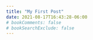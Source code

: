 ```yaml
---
title: "My First Post"
date: 2021-08-17T16:43:28-06:00
# bookComments: false
# bookSearchExclude: false
---
```

